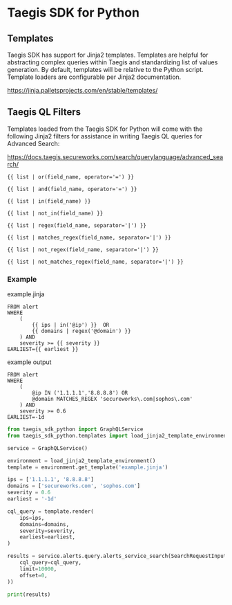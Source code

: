 # Taegis SDK for Python

## Templates

Taegis SDK has support for Jinja2 templates.  Templates are helpful for abstracting complex queries within Taegis and standardizing list of values generation.  By default, templates will be relative to the Python script.  Template loaders are configurable per Jinja2 documentation.

https://jinja.palletsprojects.com/en/stable/templates/

## Taegis QL Filters

Templates loaded from the Taegis SDK for Python will come with the following Jinja2 filters for assistance in writing Taegis QL queries for Advanced Search:

https://docs.taegis.secureworks.com/search/querylanguage/advanced_search/

```
{{ list | or(field_name, operator='=') }}
```

```
{{ list | and(field_name, operator='=') }}
```

```
{{ list | in(field_name) }}
```

```
{{ list | not_in(field_name) }}
```

```
{{ list | regex(field_name, separator='|') }}
```

```
{{ list | matches_regex(field_name, separator='|') }}
```

```
{{ list | not_regex(field_name, separator='|') }}
```

```
{{ list | not_matches_regex(field_name, separator='|') }}
```

### Example

example.jinja
```
FROM alert 
WHERE
    ( 
        {{ ips | in('@ip') }}  OR
        {{ domains | regex('@domain') }}
    ) AND
    severity >= {{ severity }}
EARLIEST={{ earliest }}
```

example output
```
FROM alert 
WHERE
    ( 
        @ip IN ('1.1.1.1','8.8.8.8') OR
        @domain MATCHES_REGEX 'secureworks\.com|sophos\.com'
    ) AND
    severity >= 0.6
EARLIEST=-1d
```

```python
from taegis_sdk_python import GraphQLService
from taegis_sdk_python.templates import load_jinja2_template_environment

service = GraphQLService()

environment = load_jinja2_template_environment()
template = environment.get_template('example.jinja')

ips = ['1.1.1.1', '8.8.8.8']
domains = ['secureworks.com', 'sophos.com']
severity = 0.6
earliest = '-1d'

cql_query = template.render(
    ips=ips,
    domains=domains,
    severity=severity,
    earliest=earliest,
)

results = service.alerts.query.alerts_service_search(SearchRequestInput(
    cql_query=cql_query,
    limit=10000,
    offset=0,
))

print(results)
```

